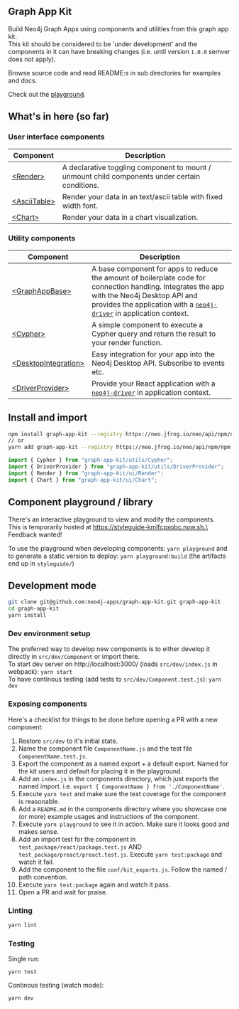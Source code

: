 ## Graph App Kit

Build Neo4j Graph Apps using components and utilities from this graph app kit.\
This kit should be considered to be 'under development' and the components in it
can have breaking changes (i.e. until version `1.0.0` semver does not apply).

Browse source code and read README:s in sub directories for examples and docs.

Check out the [playground](https://styleguide-kmlfcpxobc.now.sh).

## What's in here (so far)

### User interface components

| Component                                                                                    | Description                                                                                    |
| -------------------------------------------------------------------------------------------- | ---------------------------------------------------------------------------------------------- |
| [&lt;Render>](https://github.com/neo4j-apps/graph-app-kit/tree/master/src/ui/Render)         | A declarative toggling component to mount / unmount child components under certain conditions. |
| [&lt;AsciiTable>](https://github.com/neo4j-apps/graph-app-kit/tree/master/src/ui/AsciiTable) | Render your data in an text/ascii table with fixed width font.                                 |
| [&lt;Chart>](https://github.com/neo4j-apps/graph-app-kit/tree/master/src/ui/Chart)           | Render your data in a chart visualization.                                                     |

### Utility components

| Component                                                                                                       | Description                                                                                                                      |
| --------------------------------------------------------------------------------------------------------------- | -------------------------------------------------------------------------------------------------------------------------------- |
| [&lt;GraphAppBase>](https://github.com/neo4j-apps/graph-app-kit/tree/master/src/utils/GraphAppBase) | A base component for apps to reduce the amount of boilerplate code for connection handling. Integrates the app with the Neo4j Desktop API and provides the application with a [`neo4j-driver`](https://github.com/neo4j/neo4j-javascript-driver) in application context. |
| [&lt;Cypher>](https://github.com/neo4j-apps/graph-app-kit/tree/master/src/utils/Cypher)                         | A simple component to execute a Cypher query and return the result to your render function.                                      |
| [&lt;DesktopIntegration>](https://github.com/neo4j-apps/graph-app-kit/tree/master/src/utils/DesktopIntegration) | Easy integration for your app into the Neo4j Desktop API. Subscribe to events etc.                                               |
| [&lt;DriverProvider>](https://github.com/neo4j-apps/graph-app-kit/tree/master/src/utils/DriverProvider)         | Provide your React application with a [`neo4j-driver`](https://github.com/neo4j/neo4j-javascript-driver) in application context. |

## Install and import

```bash
npm install graph-app-kit --registry https://neo.jfrog.io/neo/api/npm/npm
// or
yarn add graph-app-kit --registry https://neo.jfrog.io/neo/api/npm/npm
```

```javascript
import { Cypher } from "graph-app-kit/utils/Cypher";
import { DriverProvider } from "graph-app-kit/utils/DriverProvider";
import { Render } from "graph-app-kit/ui/Render";
import { Chart } from "graph-app-kit/ui/Chart";
```

## Component playground / library

There's an interactive playground to view and modify the components.\
This is temporarily hosted at https://styleguide-kmlfcpxobc.now.sh.\
Feedback wanted!

To use the playground when developing components: `yarn playground` and to
generate a static version to deploy: `yarn playground:build` (the artifacts end
up in `styleguide/`)

## Development mode

```bash
git clone git@github.com:neo4j-apps/graph-app-kit.git graph-app-kit
cd graph-app-kit
yarn install
```

### Dev environment setup

The preferred way to develop new components is to either develop it directly in
`src/dev/Component` or import there.\
To start dev server on http://localhost:3000/ (loads `src/dev/index.js` in webpack):
`yarn start`\
To have continous testing (add tests to `src/dev/Component.test.js`): `yarn dev`

### Exposing components

Here's a checklist for things to be done before opening a PR with a new
component:

1. Restore `src/dev` to it's initial state.
1. Name the component file `ComponentName.js` and the test file
   `ComponentName.test.js`.
1. Export the component as a named export + a default export. Named for the kit
   users and default for placing it in the playground.
1. Add an `index.js` in the components directory, which just exports the named
   import. i.e. `export { ComponentName } from './ComponentName'`.
1. Execute `yarn test` and make sure the test coverage for the component is
   reasonable.
1. Add a `README.md` in the components directory where you showcase one (or
   more) example usages and instructions of the component.
1. Execute `yarn playground` to see it in action. Make sure it looks good and
   makes sense.
1. Add an import test for the component in `test_package/react/package.test.js`
   AND `test_package/preact/preact.test.js`. Execute `yarn test:package` and
   watch it fail.
1. Add the component to the file `conf/kit_exports.js`. Follow the named / path
   convention.
1. Execute `yarn test:package` again and watch it pass.
1. Open a PR and wait for praise.

### Linting

```bash
yarn lint
```

### Testing

Single run:

```
yarn test
```

Continous testing (watch mode):

```bash
yarn dev
```
